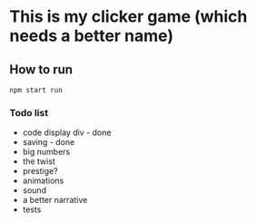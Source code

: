 # This is my clicker game (which needs a better name)

## How to run

`npm start run` 

### Todo list

  - code display div - done
  - saving - done
  - big numbers
  - the twist
  - prestige?
  - animations
  - sound
  - a better narrative
  - tests